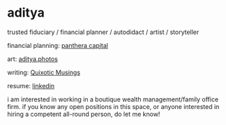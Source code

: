 # aditya

trusted fiduciary / financial planner / autodidact / artist / storyteller

financial planning: [panthera capital](https://www.pantheracapital.in)

art: [aditya.photos](https://adityag.netlify.app)

writing: [Quixotic Musings](https://buttondown.email/adityag)

resume: [linkedin](https://www.linkedin.com/in/adityagovindaraj)

i am interested in working in a boutique wealth management/family office firm. if you know any open positions in this space, or anyone interested in hiring a competent all-round person, do let me know!
